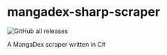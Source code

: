 # mangadex-sharp-scraper
![GitHub all releases](https://img.shields.io/github/downloads/hernikplays/mangadex-sharp-scraper/total)

 A MangaDex scraper written in C#
